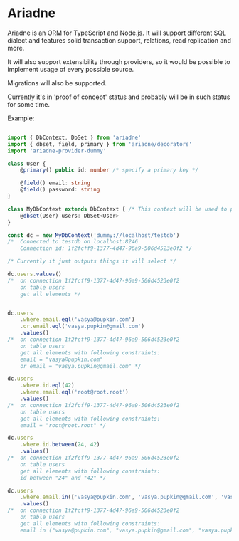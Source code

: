 # Ariadne
Ariadne is an ORM for TypeScript and Node.js.
It will support different SQL dialect and features solid transaction support, relations, read replication and more.

It will also support extensibility through providers, so it would be possible to implement usage of every possible source.

Migrations will also be supported.

Currently it's in 'proof of concept' status and probably will be in such status for some time.

Example:

```typescript

import { DbContext, DbSet } from 'ariadne'
import { dbset, field, primary } from 'ariadne/decorators'
import 'ariadne-provider-dummy'

class User {
    @primary() public id: number /* specify a primary key */

    @field() email: string
    @field() password: string
}

class MyDbContext extends DbContext { /* This context will be used to provide access to data */
    @dbset(User) users: DbSet<User>
}

const dc = new MyDbContext('dummy://localhost/testdb') 
/*  Connected to testdb on localhost:8246
    Connection id: 1f2fcff9-1377-4d47-96a9-506d4523e0f2 */

/* Currently it just outputs things it will select */

dc.users.values()  
/*  on connection 1f2fcff9-1377-4d47-96a9-506d4523e0f2
    on table users
    get all elements */


dc.users
    .where.email.eql('vasya@pupkin.com')
    .or.email.eql('vasya.pupkin@gmail.com')
    .values()       
/*  on connection 1f2fcff9-1377-4d47-96a9-506d4523e0f2
    on table users
    get all elements with following constraints:
    email = "vasya@pupkin.com"
    or email = "vasya.pupkin@gmail.com" */

dc.users
    .where.id.eql(42)
    .where.email.eql('root@root.root')
    .values()       
/*  on connection 1f2fcff9-1377-4d47-96a9-506d4523e0f2
    on table users
    get all elements with following constraints:
    email = "root@root.root" */

dc.users
    .where.id.between(24, 42)
    .values()       
/*  on connection 1f2fcff9-1377-4d47-96a9-506d4523e0f2
    on table users
    get all elements with following constraints:
    id between "24" and "42" */

dc.users
    .where.email.in(['vasya@pupkin.com', 'vasya.pupkin@gmail.com', 'vasya.pupkin@outlook.com'])
    .values()       
/*  on connection 1f2fcff9-1377-4d47-96a9-506d4523e0f2
    on table users
    get all elements with following constraints:
    email in ("vasya@pupkin.com", "vasya.pupkin@gmail.com", "vasya.pupkin@outlook.com") */
```

